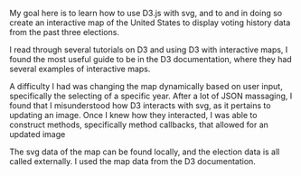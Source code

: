 My goal here is to learn how to use D3.js with svg, and to
and in doing so create an interactive map of the United States to display voting history data from the past three elections.

I read through several tutorials on D3 and using D3 with interactive maps, I found the most useful guide to be in the D3 documentation, where they had several examples of interactive maps.

A difficulty I had was changing the map dynamically based on user input, specifically the selecting of a specific year. After a lot of JSON massaging, I found that I misunderstood how D3 interacts with svg, as it pertains to updating an image. Once I knew how they interacted, I was able to construct methods, specifically method callbacks, that allowed for an updated image

The svg data of the map can be found locally, and the election data is all called externally. I used the map data from the D3 documentation.
